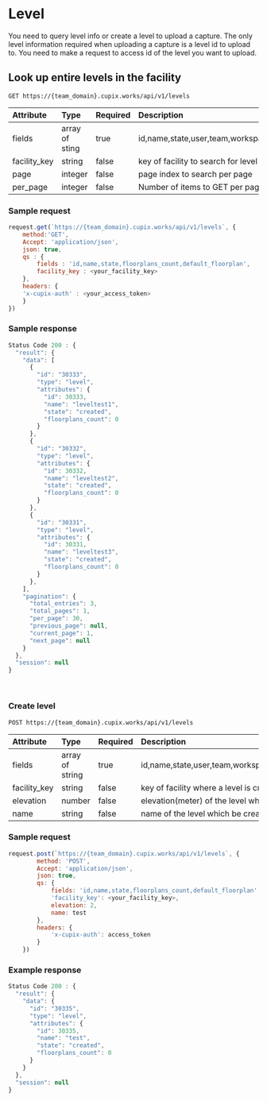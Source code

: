 # Level

You need to query level info or create a level to upload a capture.
The only level information required when uploading a capture is a level id to upload to. You need to make a request to access id of the level you want to upload.

## Look up entire levels in the facility

`GET https://{team_domain}.cupix.works/api/v1/levels`

| Attribute    | Type           | Required | Description                                                                                                                      |
| :----------- | :------------- | :------- | :------------------------------------------------------------------------------------------------------------------------------- |
| fields       | array of sting | true     | id,name,state,user,team,workspace,facility,meta,created_at,updated_at,is_ground_level,elevation,ceiling_height,default_floorplan |
| facility_key | string         | false    | key of facility to search for level                                                                                              |
| page         | integer        | false    | page index to search per page                                                                                                    |
| per_page     | integer        | false    | Number of items to GET per page                                                                                                  |

### Sample request

```js
request.get(`https://{team_domain}.cupix.works/api/v1/levels`, {
    method:'GET',
    Accept: 'application/json',
    json: true,
    qs : {
        fields : 'id,name,state,floorplans_count,default_floorplan',
        facility_key : <your_facility_key>
    },
    headers: {
    'x-cupix-auth' : <your_access_token>
    }
})
```

### Sample response

```js
Status Code 200 : {
  "result": {
    "data": [
      {
        "id": "30333",
        "type": "level",
        "attributes": {
          "id": 30333,
          "name": "leveltest1",
          "state": "created",
          "floorplans_count": 0
        }
      },
      {
        "id": "30332",
        "type": "level",
        "attributes": {
          "id": 30332,
          "name": "leveltest2",
          "state": "created",
          "floorplans_count": 0
        }
      },
      {
        "id": "30331",
        "type": "level",
        "attributes": {
          "id": 30331,
          "name": "leveltest3",
          "state": "created",
          "floorplans_count": 0
        }
      },
    ],
    "pagination": {
      "total_entries": 3,
      "total_pages": 1,
      "per_page": 30,
      "previous_page": null,
      "current_page": 1,
      "next_page": null
    }
  },
  "session": null
}
```

<br>

### Create level

`POST https://{team_domain}.cupix.works/api/v1/levels`

| Attribute    | Type            | Required | Description                                                                                                                      |
| :----------- | :-------------- | :------- | :------------------------------------------------------------------------------------------------------------------------------- |
| fields       | array of string | true     | id,name,state,user,team,workspace,facility,meta,created_at,updated_at,is_ground_level,elevation,ceiling_height,default_floorplan |
| facility_key | string          | false    | key of facility where a level is created                                                                                         |
| elevation    | number          | false    | elevation(meter) of the level which be created                                                                                   |
| name         | string          | false    | name of the level which be created                                                                                               |

### Sample request

```js
request.post(`https://{team_domain}.cupix.works/api/v1/levels`, {
        method: 'POST',
        Accept: 'application/json',
        json: true,
        qs: {
            fields: 'id,name,state,floorplans_count,default_floorplan',
            'facility_key': <your_facility_key>,
            elevation: 2,
            name: test
        },
        headers: {
            'x-cupix-auth': access_token
        }
    })
```

### Example response

```js
Status Code 200 : {
  "result": {
    "data": {
      "id": "30335",
      "type": "level",
      "attributes": {
        "id": 30335,
        "name": "test",
        "state": "created",
        "floorplans_count": 0
      }
    }
  },
  "session": null
}
```
